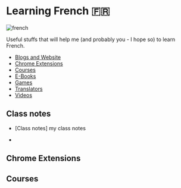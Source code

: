 # Learning French :fr:

![french](https://user-images.githubusercontent.com/14565450/62501196-02cb6a00-b7c0-11e9-99d4-91777dca94c9.jpeg)


Useful stuffs that will help me (and probably you - I hope so) to learn French.

* [Blogs and Website](#blogs-and-website)
* [Chrome Extensions](#chrome-extensions)
* [Courses](#courses)
* [E-Books](#e-books)
* [Games](#games)
* [Translators](#translators)
* [Videos](#videos)

## Class notes

* [Class notes]
my class notes

* 

## Chrome Extensions


## Courses
